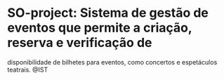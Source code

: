 # SO-project: Sistema de gestão de eventos que permite a criação, reserva e verificação de
disponibilidade de bilhetes para eventos, como concertos e espetáculos teatrais. @IST
